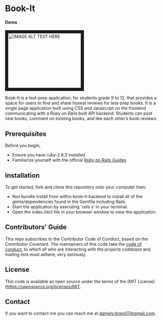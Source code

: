 # Book-It
#### Demo
<a href="http://www.youtube.com/watch?feature=player_embedded&v=DQkHAqJT1f4
" target="_blank"><img src="http://img.youtube.com/vi/DQkHAqJT1f4/0.jpg" 
alt="IMAGE ALT TEXT HERE" width="240" height="180" border="10" /></a>

Book-It is a test-prep application, for students grade 9 to 12, that provides a space for users to find and share honest reviews for test-prep books. It is a single page application built using CSS and Javascript on the frontend communicating with a Ruby on Rails built API backend. Students can post new books, comment on existing books, and like each other’s book reviews. 

## Prerequisites
Before you begin, 
- Ensure you have ruby-2.6.3 installed
- Familiarize yourself with the official [Ruby on Rails Guides](https://guides.rubyonrails.org/)

## Installation 
To get started, fork and clone this repository onto your computer then:
- Run bundle install from within book-it-backend to install all of the gems/dependencies found in the Gemfile including Rails.
- Start the application by executing ‘rails s’ in your terminal. 
- Open the index.html file in your browser window to view the appilcation.  

## Contributors' Guide
This repo subscribes to the Contributor Code of Conduct, based on the Contributor Covenant. The maintainers of this code take the [code of conduct](https://www.contributor-covenant.org/version/2/0/code_of_conduct/code_of_conduct.md), to which all who are interacting with the projects codebase and mailing lists must adhere, very seriously.

## License 
This code is available as open source under the terms of the [MIT License](https://opensource.org/licenses/MIT. 

## Contact
If you want to contact me you can reach me at damely.tineo07@gmail.com.



